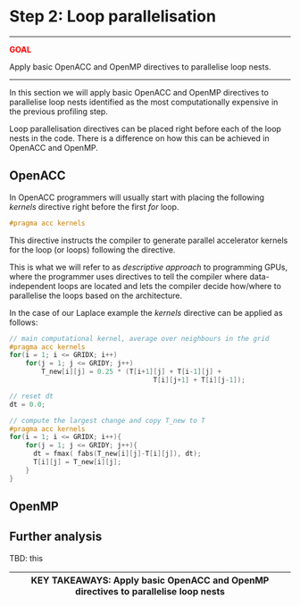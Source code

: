 # Step 2: Loop parallelisation

---
<span style="color:red">**GOAL**</span>

Apply basic OpenACC and OpenMP directives to parallelise loop nests.

---

In this section we will apply basic OpenACC and OpenMP directives to parallelise loop nests identified as the most computationally expensive in the previous profiling step.

Loop parallelisation directives can be placed right before each of the loop nests in the code. There is a difference on how this can be achieved in OpenACC and OpenMP.

## OpenACC
In OpenACC programmers will usually start with placing the following *kernels* directive right before the first *for* loop.
```c
#pragma acc kernels
```
This directive instructs the compiler to generate parallel accelerator kernels for the loop (or loops) following the directive.

This is what we will refer to as *descriptive approach* to programming GPUs, where the programmer uses directives to tell the compiler where data-independent loops are located and lets the compiler decide how/where to parallelise the loops based on the architecture.

In the case of our Laplace example the *kernels* directive can be applied as follows:
```c
// main computational kernel, average over neighbours in the grid
#pragma acc kernels
for(i = 1; i <= GRIDX; i++)
    for(j = 1; j <= GRIDY; j++)
        T_new[i][j] = 0.25 * (T[i+1][j] + T[i-1][j] +
                                    T[i][j+1] + T[i][j-1]);

// reset dt
dt = 0.0;

// compute the largest change and copy T_new to T
#pragma acc kernels
for(i = 1; i <= GRIDX; i++){
    for(j = 1; j <= GRIDY; j++){
      dt = fmax( fabs(T_new[i][j]-T[i][j]), dt);
      T[i][j] = T_new[i][j];
    }
}
```

## OpenMP



## Further analysis

TBD: this


| KEY TAKEAWAYS: Apply basic OpenACC and OpenMP directives to parallelise loop nests |
| --- |
